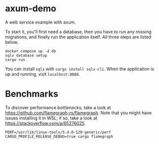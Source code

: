 # axum-demo

A web service example with axum.

To start it, you'll first need a database, then you have to run
any missing migrations, and finally run the application itself.
All three steps are listed below.

```shell
docker compose up -d db
sqlx database setup
cargo run
```

You can install `sqlx` with `cargo install sqlx-cli`.
When the application is up and running, visit `localhost:8080`.

# Benchmarks

To discover performance bottlenecks, take a look at https://github.com/flamegraph-rs/flamegraph.
Note that you might have issues installing it in WSL; if so, take a look at https://stackoverflow.com/a/65276025.

```
PERF=/usr/lib/linux-tools/5.4.0-120-generic/perf CARGO_PROFILE_RELEASE_DEBUG=true cargo flamegraph
```
